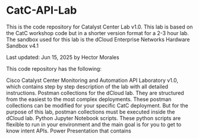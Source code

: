 # CatC-API-Lab
This is the code repository for Catalyst Center Lab v1.0. This lab is based on the CatC workshop code but in a shorter version format for a 2-3 hour lab. The sandbox used for this lab is the dCloud Enterprise Networks Hardware Sandbox v4.1 

Last updated: Jun 15, 2025 by Hector Morales

This code repository has the following:

Cisco Catalyst Center Monitoring and Automation API Laboratory v1.0, which contains step by step description of the lab with all detailed instructions.
Postman collections for the dCloud lab. They are structured from the easiest to the most complex deployments. These postman collections can be modified for your specific CatC deployment. But for the purpose of this lab, postman collections must be executed inside the dCloud lab.
Python Jupyter Notebook scripts. These python scripts are flexible to run in your environment and the main goal is for you to get to know intent APIs.
Power Presentation that contains 

